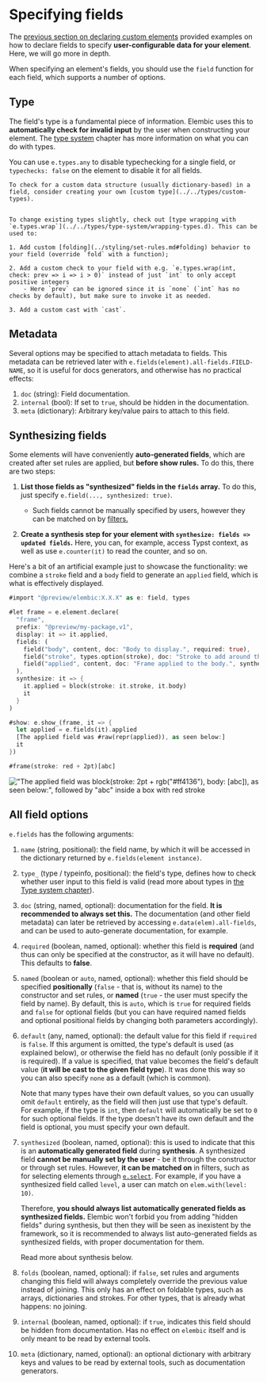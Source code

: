 # Specifying fields

The [previous section on declaring custom elements](./declaring.md) provided examples on how to declare fields to specify **user-configurable data for your element**. Here, we will go more in depth.

When specifying an element's fields, you should use the `field` function for each field, which supports a number of options.

## Type

The field's type is a fundamental piece of information. Elembic uses this to **automatically check for invalid input** by the user when constructing your element. The [type system](../../types/type-system) chapter has more information on what you can do with types.

You can use `e.types.any` to disable typechecking for a single field, or `typechecks: false` on the element to disable it for all fields.

```admonish tip
To check for a custom data structure (usually dictionary-based) in a field, consider creating your own [custom type](../../types/custom-types).
```

```admonish tip title="Changing types"

To change existing types slightly, check out [type wrapping with `e.types.wrap`](../../types/type-system/wrapping-types.d). This can be used to:

1. Add custom [folding](../styling/set-rules.md#folding) behavior to your field (override `fold` with a function);

2. Add a custom check to your field with e.g. `e.types.wrap(int, check: prev => i => i > 0)` instead of just `int` to only accept positive integers
    - Here `prev` can be ignored since it is `none` (`int` has no checks by default), but make sure to invoke it as needed.

3. Add a custom cast with `cast`.
```

## Metadata

Several options may be specified to attach metadata to fields. This metadata can be retrieved later with `e.fields(element).all-fields.FIELD-NAME`, so it is useful for docs generators, and otherwise has no practical effects:

1. `doc` (string): Field documentation.
2. `internal` (bool): If set to `true`, should be hidden in the documentation.
3. `meta` (dictionary): Arbitrary key/value pairs to attach to this field.

## Synthesizing fields

Some elements will have conveniently **auto-generated fields**, which are created after set rules are applied, but **before show rules.** To do this, there are two steps:

1. **List those fields as "synthesized" fields in the `fields` array.** To do this, just specify `e.field(..., synthesized: true)`.
    - Such fields cannot be manually specified by users, however they can be matched on by [filters.](../filters)

2. **Create a synthesis step for your element with `synthesize: fields => updated fields`.** Here, you can, for example, access Typst context, as well as use `e.counter(it)` to read the counter, and so on.

Here's a bit of an artificial example just to showcase the functionality: we combine a `stroke` field and a `body` field to generate an `applied` field, which is what is effectively displayed.

```rs
#import "@preview/elembic:X.X.X" as e: field, types

#let frame = e.element.declare(
  "frame",
  prefix: "@preview/my-package,v1",
  display: it => it.applied,
  fields: (
    field("body", content, doc: "Body to display.", required: true),
    field("stroke", types.option(stroke), doc: "Stroke to add around the body."),
    field("applied", content, doc: "Frame applied to the body.", synthesized: true)
  ),
  synthesize: it => {
    it.applied = block(stroke: it.stroke, it.body)
    it
  }
)

#show: e.show_(frame, it => {
  let applied = e.fields(it).applied
  [The applied field was #raw(repr(applied)), as seen below:]
  it
})

#frame(stroke: red + 2pt)[abc]
```

!["The applied field was `block(stroke: 2pt + rgb("#ff4136"), body: [abc])`, as seen below:", followed by "abc" inside a box with red stroke](https://github.com/user-attachments/assets/5de445b9-5a28-4200-808f-e13d927d0472)

## All field options

`e.fields` has the following arguments:

1. `name` (string, positional): the field name, by which it will be accessed in the dictionary returned by `e.fields(element instance)`.
2. `type_` (type / typeinfo, positional): the field's type, defines how to check whether user input to this field is valid (read more about types in [the Type system chapter](../../types/type-system.md)).
3. `doc` (string, named, optional): documentation for the field. **It is recommended to always set this.** The documentation (and other field metadata) can later be retrieved by accessing `e.data(elem).all-fields`, and can be used to auto-generate documentation, for example.
4. `required` (boolean, named, optional): whether this field is **required** (and thus can only be specified at the constructor, as it will have no default). This defaults to **false**.
5. `named` (boolean or `auto`, named, optional): whether this field should be specified **positionally** (`false` - that is, without its name) to the constructor and set rules, or **named** (`true` - the user must specify the field by name). By default, this is `auto`, which is `true` for required fields and `false` for optional fields (but you can have required named fields and optional positional fields by changing both parameters accordingly).
6. `default` (any, named, optional): the default value for this field if `required` is `false`. If this argument is omitted, the type's default is used (as explained below), or otherwise the field has no default (only possible if it is required). If a value is specified, that value becomes the field's default value (**it will be cast to the given field type**). It was done this way so you can also specify `none` as a default (which is common).

    Note that many types have their own default values, so you can usually omit `default` entirely, as the field will then just use that type's default. For example, if the type is `int`, then `default` will automatically be set to `0` for such optional fields.
    If the type doesn't have its own default and the field is optional, you must specify your own default.

7. `synthesized` (boolean, named, optional): this is used to indicate that this is an **automatically generated field** during **synthesis**. A synthesized field **cannot be manually set by the user** - be it through the constructor or through set rules. However, **it can be matched on** in filters, such as for selecting elements through [`e.select`](../../misc/reference/elements.md#eselect). For example, if you have a synthesized field called `level`, a user can match on `elem.with(level: 10)`.

    Therefore, **you should always list automatically generated fields as synthesized fields.** Elembic won't forbid you from adding "hidden fields" during synthesis, but then they will be seen as inexistent by the framework, so it is recommended to always list auto-generated fields as synthesized fields, with proper documentation for them.

    Read more about synthesis below.

8. `folds` (boolean, named, optional): if `false`, set rules and arguments changing this field will always completely override the previous value instead of joining. This only has an effect on foldable types, such as arrays, dictionaries and strokes. For other types, that is already what happens: no joining.

9. `internal` (boolean, named, optional): if `true`, indicates this field should be hidden from documentation. Has no effect on `elembic` itself and is only meant to be read by external tools.

10. `meta` (dictionary, named, optional): an optional dictionary with arbitrary keys and values to be read by external tools, such as documentation generators.
